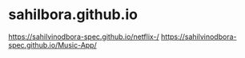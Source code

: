 # sahilbora.github.io
 https://sahilvinodbora-spec.github.io/netflix-/
 https://sahilvinodbora-spec.github.io/Music-App/
